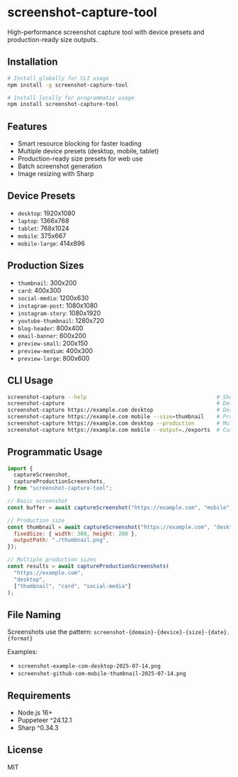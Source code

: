 # screenshot-capture-tool

High-performance screenshot capture tool with device presets and production-ready size outputs.

## Installation

```bash
# Install globally for CLI usage
npm install -g screenshot-capture-tool

# Install locally for programmatic usage
npm install screenshot-capture-tool
```

## Features

- Smart resource blocking for faster loading
- Multiple device presets (desktop, mobile, tablet)
- Production-ready size presets for web use
- Batch screenshot generation
- Image resizing with Sharp

## Device Presets

- `desktop`: 1920x1080
- `laptop`: 1366x768
- `tablet`: 768x1024
- `mobile`: 375x667
- `mobile-large`: 414x896

## Production Sizes

- `thumbnail`: 300x200
- `card`: 400x300
- `social-media`: 1200x630
- `instagram-post`: 1080x1080
- `instagram-story`: 1080x1920
- `youtube-thumbnail`: 1280x720
- `blog-header`: 800x400
- `email-banner`: 600x200
- `preview-small`: 200x150
- `preview-medium`: 400x300
- `preview-large`: 800x600

## CLI Usage

```bash
screenshot-capture --help                                         # Show help
screenshot-capture                                                # Default mobile screenshot
screenshot-capture https://example.com desktop                    # Desktop screenshot
screenshot-capture https://example.com mobile --size=thumbnail    # Production thumbnail
screenshot-capture https://example.com desktop --production       # Multiple production sizes
screenshot-capture https://example.com mobile --output=./exports  # Custom output directory
```

## Programmatic Usage

```javascript
import {
  captureScreenshot,
  captureProductionScreenshots,
} from "screenshot-capture-tool";

// Basic screenshot
const buffer = await captureScreenshot("https://example.com", "mobile");

// Production size
const thumbnail = await captureScreenshot("https://example.com", "desktop", {
  fixedSize: { width: 300, height: 200 },
  outputPath: "./thumbnail.png",
});

// Multiple production sizes
const results = await captureProductionScreenshots(
  "https://example.com",
  "desktop",
  ["thumbnail", "card", "social-media"]
);
```

## File Naming

Screenshots use the pattern: `screenshot-{domain}-{device}-{size}-{date}.{format}`

Examples:

- `screenshot-example-com-desktop-2025-07-14.png`
- `screenshot-github-com-mobile-thumbnail-2025-07-14.png`

## Requirements

- Node.js 16+
- Puppeteer ^24.12.1
- Sharp ^0.34.3

## License

MIT
